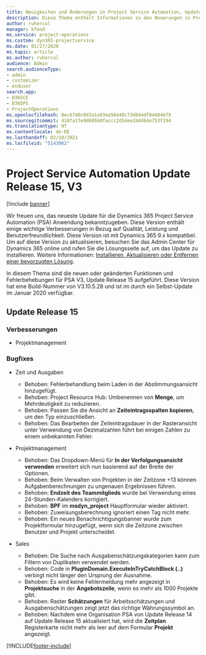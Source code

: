 ```yaml
---
title: Neuigkeiten und Änderungen in Project Service Automation, Update Release 15, V3
description: Diese Thema enthält Informationen zu den Neuerungen in Project Service Automation Release 15, V3.
author: ruhercul
manager: kfend
ms.service: project-operations
ms.custom: dyn365-projectservice
ms.date: 01/27/2020
ms.topic: article
ms.author: ruhercul
audience: Admin
search.audienceType:
- admin
- customizer
- enduser
search.app:
- D365CE
- D365PS
- ProjectOperations
ms.openlocfilehash: 0ec6746c0d3a1a03ee56440c73d044df844046f8
ms.sourcegitcommit: 418fa1fe9d605b8faccc2d5dee1b04b4e753f194
ms.translationtype: HT
ms.contentlocale: de-DE
ms.lasthandoff: 02/10/2021
ms.locfileid: "5143962"
---
```

# <a name="project-service-automation-update-release-15-v3"></a>Project Service Automation Update Release 15, V3

[!include [banner](../includes/psa-now-project-operations.md)]

Wir freuen uns, das neueste Update für die Dynamics 365 Project Service Automation (PSA) Anwendung bekanntzugeben. Diese Version enthält einige wichtige Verbesserungen in Bezug auf Qualität, Leistung und Benutzerfreundlichkeit. Diese Version ist mit Dynamics 365 9.x kompatibel. Um auf diese Version zu aktualisieren, besuchen Sie das Admin Center für Dynamics 365 online und rufen Sie die Lösungsseite auf, um das Update zu installieren. Weitere Informationen: [Installieren, Aktualisieren oder Entfernen einer bevorzugten Lösung](https://docs.microsoft.com/power-platform/admin/install-remove-preferred-solution).

In diesem Thema sind die neuen oder geänderten Funktionen und Fehlerbehebungen für PSA V3, Update Release 15 aufgeführt. Diese Version hat eine Build-Nummer von V3.10.5.28 und ist im durch ein Selbst-Update im Januar 2020 verfügbar.

## <a name="update-release-15"></a>Update Release 15 

### <a name="enhancements"></a>Verbesserungen

- Projektmanagement

### <a name="bug-fixes"></a>Bugfixes

- Zeit und Ausgaben

  - Behoben: Fehlerbehandlung beim Laden in der Abstimmungsansicht hinzugefügt.
  - Behoben: Project Resource Hub: Umbenennen von **Menge**, um Mehrdeutigkeit zu reduzieren.
  - Behoben: Passen Sie die Ansicht an **Zeiteintragsspalten kopieren**, um den Typ einzuschließen.
  - Behoben: Das Bearbeiten der Zeiteintragsdauer in der Rasteransicht unter Verwendung von Dezimalzahlen führt bei einigen Zahlen zu einem unbekannten Fehler.

- Projektmanagement

  - Behoben: Das Dropdown-Menü für **In der Verfolgungsansicht verwenden** erweitert sich nun basierend auf der Breite der Optionen.
  - Behoben: Beim Verwalten von Projekten in der Zeitzone +13 können Aufgabenberechnungen zu ungenauen Ergebnissen führen.
  - Behoben: **Endzeit des Teammitglieds** wurde bei Verwendung eines 24-Stunden-Kalenders korrigiert.
  - Behoben: **BPF** im **msdyn_project** Hauptformular wieder aktiviert.
  - Behoben: Zuweisungsberechnung ignoriert einen Tag nicht mehr.
  - Behoben: Ein neues Benachrichtigungsbanner wurde zum Projektformular hinzugefügt, wenn sich die Zeitzone zwischen Benutzer und Projekt unterscheidet.

- Sales

  - Behoben: Die Suche nach Ausgabenschätzungskategorien kann zum Filtern von Duplikaten verwendet werden.
  - Behoben: Code in **PluginDomain.ExecuteInTryCatchBlock (..)** verbirgt nicht länger den Ursprung der Ausnahme.
  - Behoben: Es wird keine Fehlermeldung mehr angezeigt in **Projektsuche** in der **Angebotszeile**, wenn es mehr als 1000 Projekte gibt.
  - Behoben: Raster **Schätzungen** für Arbeitsschätzungen und Ausgabenschätzungen zeigt jetzt das richtige Währungssymbol an.
  - Behoben: Nachdem eine Organisation PSA von Update Release 14 auf Update Release 15 aktualisiert hat, wird die **Zeitplan** Registerkarte nicht mehr als leer auf dem Formular **Projekt** angezeigt.


[!INCLUDE[footer-include](../includes/footer-banner.md)]